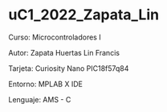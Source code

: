 # uC1_2022_Zapata_Lin

Curso: Microcontroladores I

Autor: Zapata Huertas Lin Francis

Tarjeta: Curiosity Nano PIC18f57q84

Entorno: MPLAB X IDE

Lenguaje: AMS - C